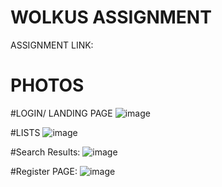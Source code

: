 # WOLKUS ASSIGNMENT 

ASSIGNMENT LINK:

# PHOTOS

#LOGIN/ LANDING PAGE
![image](https://user-images.githubusercontent.com/78897025/199705959-d3f8afd3-5f61-4f43-a0b2-da3030ed87e7.png)

#LISTS
![image](https://user-images.githubusercontent.com/78897025/199706301-c6818fc5-6766-46f4-819f-90bfebc23c32.png)

#Search Results:
![image](https://user-images.githubusercontent.com/78897025/199706423-ab31047b-2e34-4755-9d64-14fc2e1cde8b.png)

#Register PAGE:
![image](https://user-images.githubusercontent.com/78897025/199706570-cf6f4a97-7516-4c2b-adb7-bb69892fd7b8.png)



